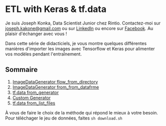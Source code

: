 # ETL with Keras & tf.data
Je suis Joseph Konka, Data Scientist Junior chez Rintio. Contactez-moi sur joseph.kakone@gmail.com ou sur [LinkedIn](https://www.linkedin.com/in/joseph-koami-konka) ou encore sur [Facebook](https://web.facebook.com/josephkonka1999). Au plaisir d'échanger avec vous !

Dans cette série de didacticiels, je vous montre quelques différentes manières d'importer les images avec Tensorflow et Keras pour alimenter vos modèles pendant l'entraînement. 

## Sommaire
1. [ImageDataGenerator flow_from_directory](1.ipynb)
2. [ImageDataGenerator from_from_datafrme](2.ipynb)
3. [tf.data from_generator](3.ipynb)
4. [Custom Generator](4.ipynb)
5. [tf.data from_list_files](5.ipynb)

À vous de faire le choix de la méthode qui répond le mieux à votre besoin. Pour téléchager le jeu de données, faites `sh download.sh`
